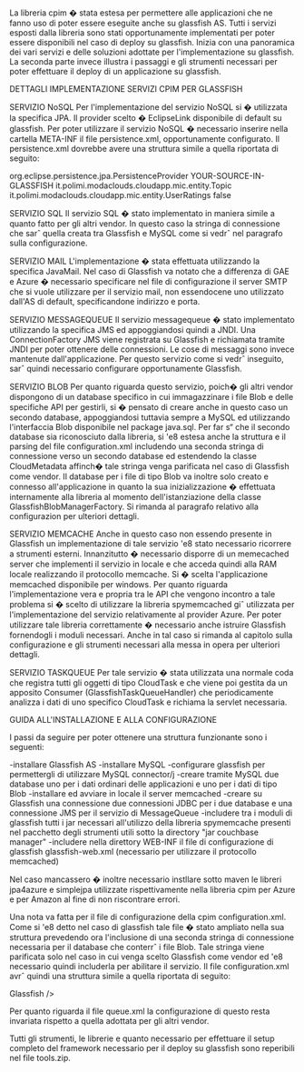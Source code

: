 

 La libreria cpim � stata estesa per permettere alle applicazioni che ne fanno uso di poter essere eseguite anche su glassfish AS. Tutti i servizi esposti dalla libreria sono stati opportunamente implementati per poter essere disponibili nel caso di deploy su glassfish. Inizia con una panoramica dei vari servizi e delle soluzioni adottate per l'implementazione su glassfish. La seconda parte invece illustra i passaggi e gli strumenti necessari per poter effettuare il deploy di un applicazione su glassfish.

DETTAGLI IMPLEMENTAZIONE SERVIZI CPIM PER GLASSFISH

SERVIZIO NoSQL
Per l'implementazione del servizio NoSQL si � utilizzata la specifica JPA. Il provider scelto � EclipseLink disponibile di default su glassfish. Per poter utilizzare il servizio NoSQL � necessario inserire nella cartella META-INF il file persistence.xml, opportunamente configurato. Il persistence.xml dovrebbe avere una struttura simile a quella riportata di seguito:

<persistence version="1.0" xmlns="http://java.sun.com/xml/ns/persistence"
xmlns:xsi="http://www.w3.org/2001/XMLSchema-instance"
xsi:schemaLocation="http://java.sun.com/xml/ns/persistence http://java.sun.com/xml/ns/persistence/persistence_1_0.xsd"><persistence-unit name="MyPersistenceUnit" transaction-type="JTA">
	<provider>org.eclipse.persistence.jpa.PersistenceProvider</provider> 
	<jta-data-source>YOUR-SOURCE-IN-GLASSFISH</jta-data-source>
	<class>it.polimi.modaclouds.cloudapp.mic.entity.Topic</class>
	<class>it.polimi.modaclouds.cloudapp.mic.entity.UserRatings</class>
	<exclude-unlisted-classes>false</exclude-unlisted-classes>
	<properties>
      <property name="javax.persistence.jdbc.password" value="DATABASE-USER"/>
		<property name="javax.persistence.jdbc.user" value="DATABASE-PASSWROD"/>
		<property name="javax.persistence.driver" value="com.mysql.jdbc.Driver"/>
		<property name="javax.persistence.url" value="DATABASE-CONNECTION"/>
		<property name="eclipselink.ddl-generation" value="create-tables"/>
		<property name="eclipselink.logging.level" value="INFO"/>
	</properties>
</persistence-unit>
</persistence>

SERVIZIO SQL
Il servizio SQL � stato implementato in maniera simile a quanto fatto per gli altri vendor. In questo caso la stringa di connessione che sarˆ quella creata tra Glassfish e MySQL come si vedrˆ nel paragrafo sulla configurazione.

SERVIZIO MAIL
L'implementazione � stata effettuata utilizzando la specifica JavaMail. Nel caso di Glassfish va notato che a differenza di GAE e Azure � necessario specificare nel file di configurazione il server SMTP che si vuole utilizzare per il servizio mail, non essendocene uno utilizzato dall'AS di default, specificandone indirizzo e porta.

SERVIZIO MESSAGEQUEUE
Il servizio messagequeue � stato implementato utilizzando la specifica JMS ed appoggiandosi quindi a JNDI. Una ConnectionFactory JMS viene registrata su Glassfish e richiamata tramite JNDI per poter ottenere delle connessioni. Le cose di messaggi sono invece mantenute dall'applicazione. Per questo servizio come si vedrˆ inseguito, sarˆ quindi necessario configurare opportunamente Glassfish.

SERVIZIO BLOB
Per quanto riguarda questo servizio, poich� gli altri vendor dispongono di un database specifico in cui immagazzinare i file Blob e delle specifiche API per gestirli, si � pensato di creare anche in questo caso un secondo database, appoggiandosi tuttavia sempre a MySQL ed utilizzando l'interfaccia Blob disponibile nel package java.sql. 
Per far s“ che il secondo database sia riconosciuto dalla libreria, si \'e8 estesa anche la struttura e il parsing del file configuration.xml includendo una seconda stringa di connessione verso un secondo database ed estendendo la classe CloudMetadata affinch� tale stringa venga parificata nel caso di Glassfish come vendor. 
Il database per i file di tipo Blob va inoltre solo creato e connesso all'applicazione in quanto la sua inizializzazione � effettuata internamente alla libreria al momento dell'istanziazione della classe GlassfishBlobManagerFactory. Si rimanda al paragrafo relativo alla configurazion per ulteriori dettagli.

SERVIZIO MEMCACHE
Anche in questo caso non essendo presente in Glassfish un implementazione di tale servizio \'e8 stato necessario ricorrere a strumenti esterni. 
Innanzitutto � necessario disporre di un memecached server che implementi il servizio in locale e che acceda quindi alla RAM locale realizzando il protocollo memcache. Si � scelta l'applicazione memcached disponibile per windows.
Per quanto riguarda l'implementazione vera e propria tra le API che vengono incontro a tale problema si � scelto di utilizzare la libreria spymemcached giˆ utilizzata per l'implementazione del servizio relativamente al provider Azure. Per poter utilizzare tale libreria correttamente � necessario anche istruire Glassfish fornendogli i moduli necessari. Anche in tal caso si rimanda al capitolo sulla configurazione e gli strumenti necessari alla messa in opera per ulteriori dettagli.

SERVIZIO TASKQUEUE
Per tale servizio � stata utilizzata una normale coda che registra tutti gli oggetti di tipo CloudTask e che viene poi gestita da un apposito Consumer (GlassfishTaskQueueHandler) che periodicamente analizza i dati di uno specifico CloudTask e richiama la servlet necessaria.

GUIDA ALL'INSTALLAZIONE E ALLA CONFIGURAZIONE

I passi da seguire per poter ottenere una struttura funzionante sono i seguenti:

-installare Glassfish AS
-installare MySQL
-configurare glassfish per permettergli di utilizzare MySQL connector/j
-creare tramite MySQL due database uno per i dati ordinari delle applicazioni e uno per i dati di tipo Blob
-installare ed avviare in locale il server memcached
-creare su Glassfish una connessione due connessioni JDBC per i due database e una connessione JMS per il servizio di MessageQueue
-includere tra i moduli di glassfish tutti i jar necessari all'utilizzo della libreria spymemcache presenti nel pacchetto degli strumenti utili sotto la directory "jar couchbase manager"
-includere nella direttory WEB-INF il file di configurazione di glassfish glassfish-web.xml (necessario per utilizzare il protocollo memcached)

Nel caso mancassero � inoltre necessario instllare sotto maven le libreri jpa4azure e simplejpa utilizzate rispettivamente nella libreria cpim per Azure e per Amazon al fine di non riscontrare errori.

Una nota va fatta per il file di configurazione della cpim configuration.xml. Come si \'e8 detto nel caso di glassfish tale file � stato ampliato nella sua struttura prevedendo ora l'inclusione di una seconda stringa di connessione necessaria per il database che conterrˆ i file Blob. Tale stringa viene parificata solo nel caso in cui venga scelto Glassfish come vendor ed \'e8 necessario quindi includerla per abilitare il servizio. Il file configuration.xml avrˆ quindi una struttura simile a quella riportata di seguito:

<configurations>
<vendor>Glassfish</vendor>
<services>
<sql>
<connection string="THE-CONNECTION-STRING-TO-YOUR-DATABASE"/>
<blobconnection string="THE-CONNECTION-STRING-TO-YOUR-BLOB-DATABASE"/>
</sql>
<mail>
<account_info username="YOUR-EMAIL" password="YOUR-EMAIL-PASSWORD"/>/>
</mail>
<memcache>
<host address="127.0.0.1" port="11211"/>
</memcache>
</services>
</configurations>

Per quanto riguarda il file queue.xml la configurazione di questo resta invariata rispetto a quella adottata per gli altri vendor.

Tutti gli strumenti, le librerie e quanto necessario per effettuare il setup completo del framework necessario per il deploy su glassfish sono reperibili nel file tools.zip.